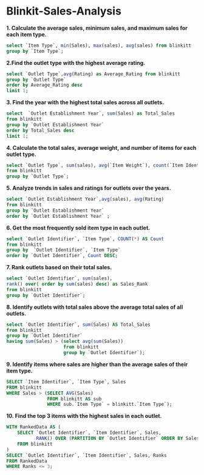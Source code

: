 # Blinkit-Sales-Analysis

**1. Calculate the average sales, minimum sales, and maximum sales for each item type.**
``` sql
select `Item Type`, min(Sales), max(sales), avg(sales) from blinkitt
group by `Item Type`;
```
**2.Find the outlet type with the highest average rating.**
``` sql
select `Outlet Type`,avg(Rating) as Average_Rating from blinkitt
group by `Outlet Type`
order by Average_Rating desc
limit 1;
```
**3. Find the year with the highest total sales across all outlets.**
``` sql
select  `Outlet Establishment Year`, sum(Sales) as Total_Sales
from blinkitt
group by `Outlet Establishment Year`
order by Total_Sales desc
limit 1;
```
**4. Calculate the total sales, average weight, and number of items for each outlet type.**
``` sql
select `Outlet Type`, sum(sales), avg(`Item Weight`), count(`Item Identifier`)
from blinkitt
group by `Outlet Type`;
```
**5. Analyze trends in sales and ratings for outlets over the years.**
``` sql
select `Outlet Establishment Year`,avg(sales), avg(Rating)
from blinkitt
group by `Outlet Establishment Year`
order by `Outlet Establishment Year` ;
```
**6. Get the most frequently sold item type in each outlet.**
``` sql
select `Outlet Identifier`, `Item Type`, COUNT(*) AS Count
from blinkitt
group by  `Outlet Identifier`, `Item Type`
order by `Outlet Identifier`, Count DESC;
```
**7. Rank outlets based on their total sales.**
``` sql
select `Outlet Identifier`, sum(sales),
rank() over( order by sum(sales) desc) as Sales_Rank
from blinkitt
group by `Outlet Identifier`;
```
**8. Identify outlets with total sales above the average total sales of all outlets.**
``` sql
select `Outlet Identifier`, sum(Sales) AS Total_Sales
from blinkitt
group by `Outlet Identifier`
having sum(Sales) > (select avg(sum(Sales)) 
                     from blinkitt 
                     group by `Outlet Identifier`);
```
**9. Identify items where sales are higher than the average sales of their item type.**
``` sql
SELECT `Item Identifier`, `Item Type`, Sales
FROM blinkitt
WHERE Sales > (SELECT AVG(Sales) 
               FROM blinkitt AS sub 
               WHERE sub.`Item Type` = blinkitt.`Item Type`);
```               
**10. Find the top 3 items with the highest sales in each outlet.**
``` sql
WITH RankedData AS (
    SELECT `Outlet Identifier`, `Item Identifier`, Sales,
           RANK() OVER (PARTITION BY `Outlet Identifier` ORDER BY Sales DESC) AS Ranks
    FROM blinkitt
)
SELECT `Outlet Identifier`, `Item Identifier`, Sales, Ranks
FROM RankedData
WHERE Ranks <= 3;
```
